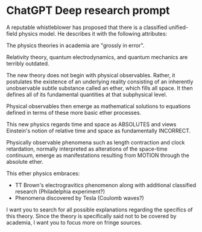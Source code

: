 # ChatGPT Deep research prompt

A reputable whistleblower has proposed that there is a classified unified-field physics model. He describes it with the following attributes:

The physics theories in academia are "grossly in error".

Relativity theory, quantum electrodynamics, and quantum mechanics are terribly outdated.

The new theory does not begin with physical observables. Rather, it postulates the existence of an underlying reality consisting of an inherently unobservable subtle substance called an ether, which fills all space. It then defines all of its fundamental quantities at that subphysical level.

Physical observables then emerge as mathematical solutions to equations defined in terms of these more basic ether processes.

This new physics regards time and space as ABSOLUTES and views Einstein's notion of relative time and space as fundamentally INCORRECT.

Physically observable phenomena such as length contraction and clock retardation, normally interpreted as alterations of the space-time continuum, emerge as manifestations resulting from MOTION through the absolute ether.

This ether physics embraces:
- TT Brown's electrogravitics phenomenon along with additional classified research (Philadelphia experiment?)
- Phenomena discovered by Tesla (Coulomb waves?)

I want you to search for all possible explanations regarding the specifics of this theory. Since the theory is specifically said not to be covered by academia, I want you to focus more on fringe sources.
